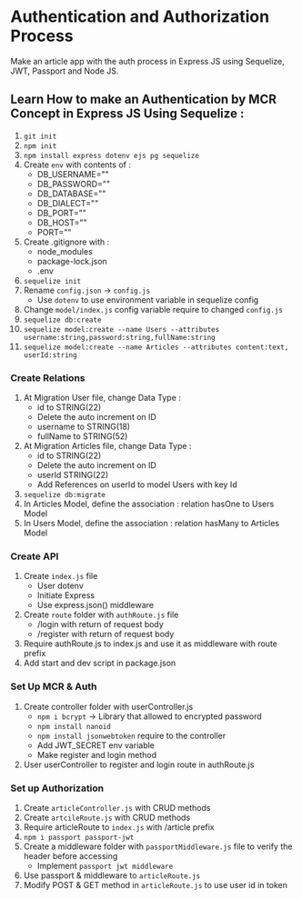 # Authentication and Authorization Process

Make an article app with the auth process in Express JS using Sequelize, JWT, Passport and Node JS.

## Learn How to make an Authentication by MCR Concept in Express JS Using Sequelize :

1. `git init`
2. `npm init`
3. `npm install express dotenv ejs pg sequelize`
4. Create `env` with contents of :
   - DB_USERNAME=""
   - DB_PASSWORD=""
   - DB_DATABASE=""
   - DB_DIALECT=""
   - DB_PORT=""
   - DB_HOST=""
   - PORT=""
5. Create .gitignore with :
   - node_modules
   - package-lock.json
   - .env
6. `sequelize init` 
7. Rename `config.json` -> `config.js`
   - Use `dotenv` to use environment variable in sequelize config
8. Change `model/index.js` config variable require to changed `config.js`
9. `sequelize db:create`
10. `sequelize model:create --name Users --attributes username:string,password:string,fullName:string`
11. `sequelize model:create --name Articles --attributes content:text, userId:string`

### Create Relations

1. At Migration User file, change Data Type : 
   - id to STRING(22)
   - Delete the auto increment on ID
   - username to STRING(18)
   - fullName to STRING(52)
2. At Migration Articles file, change Data Type : 
   - id to STRING(22)
   - Delete the auto increment on ID
   - userId STRING(22)
   - Add References on userId to model Users with key Id
3. `sequelize db:migrate` 
4. In Articles Model, define the association : relation hasOne to Users Model
5. In Users Model, define the association : relation hasMany to Articles Model

### Create API

1. Create `index.js` file 
   - User dotenv
   - Initiate Express
   - Use express.json() middleware
2. Create `route` folder with `authRoute.js` file
   - /login with return of request body
   - /register with return of request body
3. Require authRoute.js to index.js and use it as middleware with route prefix
4. Add start and dev script in package.json

### Set Up MCR & Auth

1. Create controller folder with userController.js
   - `npm i bcrypt` -> Library that allowed to encrypted password
   - `npm install nanoid`
   - `npm install jsonwebtoken` require to the controller
   - Add JWT_SECRET env variable
   - Make register and login method
2. User userController to register and login route in authRoute.js

### Set up Authorization
1. Create `articleController.js` with CRUD methods
2. Create `artcileRoute.js` with CRUD methods
3. Require articleRoute to `index.js` with /article prefix 
4. `npm i passport passport-jwt`
5. Create a middleware folder with `passportMiddleware.js` file to verify the header before accessing
   - Implement `passport jwt middleware` 
6. Use passport & middleware to `articleRoute.js`
7. Modify POST & GET method in `articleRoute.js` to use user id in token